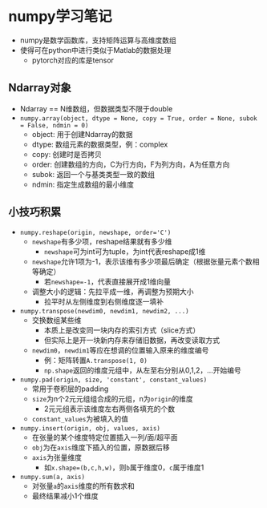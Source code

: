 # numpy学习笔记

- numpy是数学函数库，支持矩阵运算与高维度数组
- 使得可在python中进行类似于Matlab的数据处理
  - pytorch对应的库是tensor

## Ndarray对象

- Ndarray == N维数组，但数据类型不限于double
- `numpy.array(object, dtype = None, copy = True, order = None, subok = False, ndmin = 0)`
  - object: 用于创建Ndarray的数据
  - dtype: 数组元素的数据类型，例：complex
  - copy: 创建时是否拷贝
  - order: 创建数组的方向，C为行方向，F为列方向，A为任意方向
  - subok: 返回一个与基类类型一致的数组
  - ndmin: 指定生成数组的最小维度

## 小技巧积累

- `numpy.reshape(origin, newshape, order='C')`
  - `newshape`有多少项，reshape结果就有多少维
    - `newshape`可为int可为tuple，为int代表reshape成1维
  - `newshape`允许1项为-1，表示该维有多少项最后确定（根据张量元素个数相等确定）
    - 若`newshape=-1`，代表直接展开成1维向量
  - 调整大小的逻辑：先拉平成一维，再调整为预期大小
    - 拉平时从左侧维度到右侧维度逐一填补
- `numpy.transpose(newdim0, newdim1, newdim2, ...)`
  - 交换数组某些维
    - 本质上是改变同一块内存的索引方式（slice方式）
    - 但实际上是开一块新内存来存储旧数据，再改变读取方式
  - `newdim0`，`newdim1`等应在想调的位置输入原来的维度编号
    - 例：矩阵转置`A.transpose(1, 0)`
    - `np.shape`返回的维度元组中，从左至右分别从0,1,2，...开始编号
- `numpy.pad(origin, size, 'constant', constant_values)`
  - 常用于卷积层的padding
  - `size`为n个2元元组组合成的元组，n为`origin`的维度
    - 2元元组表示该维度左右两侧各填充的个数
  - `constant_values`为被填入的值
- `numpy.insert(origin, obj, values, axis)`
  - 在张量的某个维度特定位置插入一列/面/超平面
  - `obj`为在`axis`维度下插入的位置，原数据后移
  - `axis`为张量维度
    - 如`x.shape=(b,c,h,w)`，则`b`属于维度0，`c`属于维度1
- `numpy.sum(a, axis)`
  - 对张量`a`的`axis`维度的所有数求和
  - 最终结果减小1个维度













